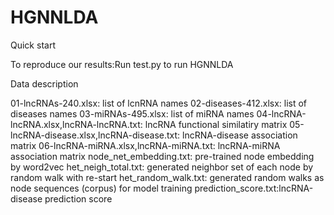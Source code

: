 # HGNNLDA


Quick start

To reproduce our results:Run test.py to run HGNNLDA

Data description

01-lncRNAs-240.xlsx: list of lcnRNA names
02-diseases-412.xlsx: list of diseases names
03-miRNAs-495.xlsx: list of miRNA names
04-lncRNA-lncRNA.xlsx,lncRNA-lncRNA.txt: lncRNA functional similatiry matrix
05-lncRNA-disease.xlsx,lncRNA-disease.txt: lncRNA-disease association matrix
06-lncRNA-miRNA.xlsx,lncRNA-miRNA.txt: lncRNA-miRNA association matrix
node_net_embedding.txt: pre-trained node embedding by word2vec
het_neigh_total.txt: generated neighbor set of each node by random walk with re-start
het_random_walk.txt: generated random walks as node sequences (corpus) for model training
prediction_score.txt:lncRNA-disease prediction score



